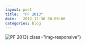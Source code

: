 ```yaml
---
layout: post
title:  "PF 2013"
date:   2012-12-30 00:00:00
categories: blog
---
```


![PF 2013](http://lh4.ggpht.com/-1cNZtGKYm3E/VL5EXFHVo9I/AAAAAAAAC1Y/CvzaeTxtwy8/w400-o/pf2013_02.jpg){:class="img-responsive"}
